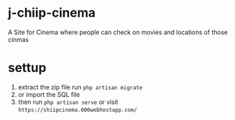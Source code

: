 # j-chiip-cinema
A Site for Cinema where people can check on movies and locations of those cinmas
# settup

1. extract the zip file run `php artisan migrate`
2. or import the SQL file
3. then run `php artisan serve`
or visit `https://shiipcinema.000webhostapp.com/`
